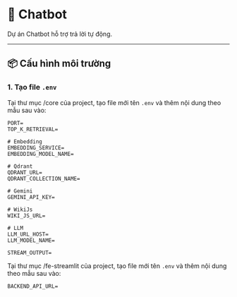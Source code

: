 # 🤖 Chatbot

Dự án Chatbot hỗ trợ trả lời tự động.

---

## 📦 Cấu hình môi trường

### 1. Tạo file `.env`

Tại thư mục /core của project, tạo file mới tên `.env` và thêm nội dung theo mẫu sau vào:

```env
PORT=
TOP_K_RETRIEVAL=

# Embedding
EMBEDDING_SERVICE=
EMBEDDING_MODEL_NAME=

# Qdrant
QDRANT_URL=
QDRANT_COLLECTION_NAME=

# Gemini
GEMINI_API_KEY=

# WikiJs
WIKI_JS_URL=

# LLM
LLM_URL_HOST=
LLM_MODEL_NAME=

STREAM_OUTPUT=
```

Tại thư mục /fe-streamlit của project, tạo file mới tên `.env` và thêm nội dung theo mẫu sau vào:
```env
BACKEND_API_URL=
```